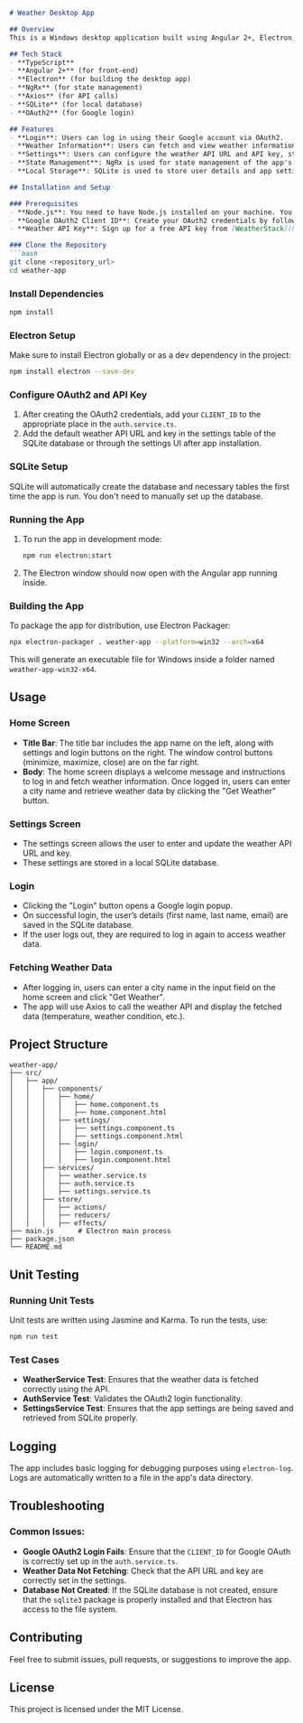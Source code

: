 ```markdown
# Weather Desktop App

## Overview
This is a Windows desktop application built using Angular 2+, Electron, and NgRx for state management. It allows users to log in using their Google account via OAuth2, fetch weather data for a selected city, and manage app settings (such as the weather API URL and key) using a local SQLite database.

## Tech Stack
- **TypeScript**
- **Angular 2+** (for front-end)
- **Electron** (for building the desktop app)
- **NgRx** (for state management)
- **Axios** (for API calls)
- **SQLite** (for local database)
- **OAuth2** (for Google login)

## Features
- **Login**: Users can log in using their Google account via OAuth2.
- **Weather Information**: Users can fetch and view weather information for a selected city.
- **Settings**: Users can configure the weather API URL and API key, stored in a local SQLite database.
- **State Management**: NgRx is used for state management of the app's login, settings, and weather data.
- **Local Storage**: SQLite is used to store user details and app settings.

## Installation and Setup

### Prerequisites
- **Node.js**: You need to have Node.js installed on your machine. You can download it [here](https://nodejs.org/).
- **Google OAuth2 Client ID**: Create your OAuth2 credentials by following [this guide](https://developers.google.com/identity/protocols/oauth2).
- **Weather API Key**: Sign up for a free API key from [WeatherStack](https://weatherstack.com/product) or any other weather API provider.

### Clone the Repository
```bash
git clone <repository_url>
cd weather-app
```

### Install Dependencies
```bash
npm install
```

### Electron Setup
Make sure to install Electron globally or as a dev dependency in the project:
```bash
npm install electron --save-dev
```

### Configure OAuth2 and API Key
1. After creating the OAuth2 credentials, add your `CLIENT_ID` to the appropriate place in the `auth.service.ts`.
2. Add the default weather API URL and key in the settings table of the SQLite database or through the settings UI after app installation.

### SQLite Setup
SQLite will automatically create the database and necessary tables the first time the app is run. You don't need to manually set up the database.

### Running the App
1. To run the app in development mode:
   ```bash
   npm run electron:start
   ```

2. The Electron window should now open with the Angular app running inside.

### Building the App
To package the app for distribution, use Electron Packager:
```bash
npx electron-packager . weather-app --platform=win32 --arch=x64
```
This will generate an executable file for Windows inside a folder named `weather-app-win32-x64`.

## Usage

### Home Screen
- **Title Bar**: The title bar includes the app name on the left, along with settings and login buttons on the right. The window control buttons (minimize, maximize, close) are on the far right.
- **Body**: The home screen displays a welcome message and instructions to log in and fetch weather information. Once logged in, users can enter a city name and retrieve weather data by clicking the "Get Weather" button.

### Settings Screen
- The settings screen allows the user to enter and update the weather API URL and key.
- These settings are stored in a local SQLite database.

### Login
- Clicking the "Login" button opens a Google login popup.
- On successful login, the user’s details (first name, last name, email) are saved in the SQLite database.
- If the user logs out, they are required to log in again to access weather data.

### Fetching Weather Data
- After logging in, users can enter a city name in the input field on the home screen and click "Get Weather".
- The app will use Axios to call the weather API and display the fetched data (temperature, weather condition, etc.).

## Project Structure

```
weather-app/
├── src/
│   ├── app/
│   │   ├── components/
│   │   │   ├── home/
│   │   │   │   ├── home.component.ts
│   │   │   │   ├── home.component.html
│   │   │   ├── settings/
│   │   │   │   ├── settings.component.ts
│   │   │   │   ├── settings.component.html
│   │   │   ├── login/
│   │   │   │   ├── login.component.ts
│   │   │   │   ├── login.component.html
│   │   ├── services/
│   │   │   ├── weather.service.ts
│   │   │   ├── auth.service.ts
│   │   │   ├── settings.service.ts
│   │   ├── store/
│   │   │   ├── actions/
│   │   │   ├── reducers/
│   │   │   ├── effects/
├── main.js      # Electron main process
├── package.json
└── README.md
```

## Unit Testing

### Running Unit Tests
Unit tests are written using Jasmine and Karma. To run the tests, use:
```bash
npm run test
```

### Test Cases
- **WeatherService Test**: Ensures that the weather data is fetched correctly using the API.
- **AuthService Test**: Validates the OAuth2 login functionality.
- **SettingsService Test**: Ensures that the app settings are being saved and retrieved from SQLite properly.

## Logging
The app includes basic logging for debugging purposes using `electron-log`. Logs are automatically written to a file in the app's data directory.

## Troubleshooting

### Common Issues:
- **Google OAuth2 Login Fails**: Ensure that the `CLIENT_ID` for Google OAuth is correctly set up in the `auth.service.ts`.
- **Weather Data Not Fetching**: Check that the API URL and key are correctly set in the settings.
- **Database Not Created**: If the SQLite database is not created, ensure that the `sqlite3` package is properly installed and that Electron has access to the file system.

## Contributing
Feel free to submit issues, pull requests, or suggestions to improve the app.

## License
This project is licensed under the MIT License.
```
